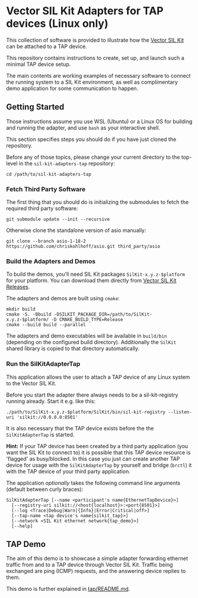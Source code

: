 # Vector SIL Kit Adapters for TAP devices (Linux only)
This collection of software is provided to illustrate how the [Vector SIL Kit](https://github.com/vectorgrp/sil-kit/)
can be attached to a TAP device.

This repository contains instructions to create, set up, and launch such a minimal TAP device setup.

The main contents are working examples of necessary software to connect the running system to a SIL Kit environment,
as well as complimentary demo application for some communication to happen.

## Getting Started
Those instructions assume you use WSL (Ubuntu) or a Linux OS for building and running the adapter, and use ``bash`` as your interactive
shell.

This section specifies steps you should do if you have just cloned the repository.

Before any of those topics, please change your current directory to the top-level in the ``sil-kit-adapters-tap``
repository:

    cd /path/to/sil-kit-adapters-tap

### Fetch Third Party Software
The first thing that you should do is initializing the submodules to fetch the required third party software:

    git submodule update --init --recursive

Otherwise clone the standalone version of asio manually:

    git clone --branch asio-1-18-2 https://github.com/chriskohlhoff/asio.git third_party/asio

### Build the Adapters and Demos
To build the demos, you'll need SIL Kit packages ``SilKit-x.y.z-$platform`` for your platform. You can download them directly from [Vector SIL Kit Releases](https://github.com/vectorgrp/sil-kit/releases).

The adapters and demos are built using ``cmake``:

    mkdir build
    cmake -S. -Bbuild -DSILKIT_PACKAGE_DIR=/path/to/SilKit-x.y.z-$platform/ -D CMAKE_BUILD_TYPE=Release
    cmake --build build --parallel

The adapters and demo executables will be available in ``build/bin`` (depending on the configured build directory).
Additionally the ``SilKit`` shared library is copied to that directory automatically.

### Run the SilKitAdapterTap
This application allows the user to attach a TAP device of any Linux system to the Vector SIL Kit.

Before you start the adapter there always needs to be a sil-kit-registry running already. Start it e.g. like this:

    ./path/to/SilKit-x.y.z-$platform/SilKit/bin/sil-kit-registry --listen-uri 'silkit://0.0.0.0:8501'

It is also necessary that the TAP device exists before the the ``SilKitAdapterTap`` is started. 

**Hint:** If your TAP device has been created by a third party application (you want the SIL Kit to connect to) it is possible that this TAP device resource is 'flagged' as busy/blocked. In this case you just can create another TAP device for usage with the ``SilKitAdapterTap`` by yourself and bridge (``brctl``) it with the TAP device of your third party application.

The application *optionally* takes the following command line arguments (default between curly braces):

    SilKitAdapterTap [--name <participant's name{EthernetTapDevice}>]
      [--registry-uri silkit://<host{localhost}>:<port{8501}>]
      [--log <Trace|Debug|Warn|{Info}|Error|Critical|off>]
      [--tap-name <tap device's name{silkit_tap}>]
      [--network <SIL Kit ethernet network{tap_demo}>]
      [--help]

## TAP Demo
The aim of this demo is to showcase a simple adapter forwarding ethernet traffic from and to a TAP device through
Vector SIL Kit. Traffic being exchanged are ping (ICMP) requests, and the answering device replies to them.

This demo is further explained in [tap/README.md](tap/README.md).

